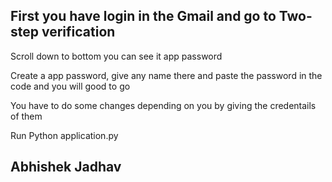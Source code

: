 ## First you have login in the Gmail and go to Two-step verification 

Scroll down to bottom you can see it app password

 Create a app password, give any name there and paste the password in the code and you will good to go

 You have to do some changes depending on you by giving the credentails of them

 Run Python application.py 

## Abhishek Jadhav